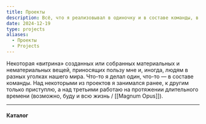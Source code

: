 ```yaml
---
title: Проекты
description: Всё, что я реализовывал в одиночку и в составе команды, в рамках постоянной работы или самостоятельно
date: 2024-12-19
type: projects
aliases:
  - Проекты
  - Projects
---
```


Некоторая «витрина» созданных или собранных материальных и нематериальных вещей, приносящих пользу мне и, иногда, людям в разных уголках нашего мира. Что-то я делал один, что-то — в составе команды. Над некоторыми из проектов я занимался ранее, к другим только приступлю, а над третьими работаю на протяжении длительного времени (возможно, буду и всю жизнь / [[Magnum Opus]]).

---

#### Каталог
